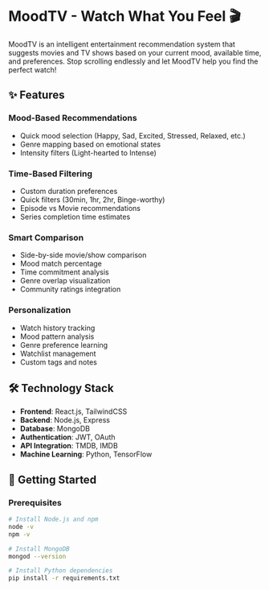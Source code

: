 # MoodTV - Watch What You Feel 🎬

MoodTV is an intelligent entertainment recommendation system that suggests movies and TV shows based on your current mood, available time, and preferences. Stop scrolling endlessly and let MoodTV help you find the perfect watch!

## ✨ Features

### Mood-Based Recommendations
- Quick mood selection (Happy, Sad, Excited, Stressed, Relaxed, etc.)
- Genre mapping based on emotional states  
- Intensity filters (Light-hearted to Intense)

### Time-Based Filtering
- Custom duration preferences
- Quick filters (30min, 1hr, 2hr, Binge-worthy)
- Episode vs Movie recommendations
- Series completion time estimates

### Smart Comparison
- Side-by-side movie/show comparison
- Mood match percentage
- Time commitment analysis 
- Genre overlap visualization
- Community ratings integration

### Personalization
- Watch history tracking
- Mood pattern analysis
- Genre preference learning
- Watchlist management
- Custom tags and notes

## 🛠️ Technology Stack

- **Frontend**: React.js, TailwindCSS
- **Backend**: Node.js, Express
- **Database**: MongoDB
- **Authentication**: JWT, OAuth
- **API Integration**: TMDB, IMDB
- **Machine Learning**: Python, TensorFlow

## 🚀 Getting Started

### Prerequisites
```bash
# Install Node.js and npm
node -v
npm -v

# Install MongoDB
mongod --version

# Install Python dependencies
pip install -r requirements.txt
